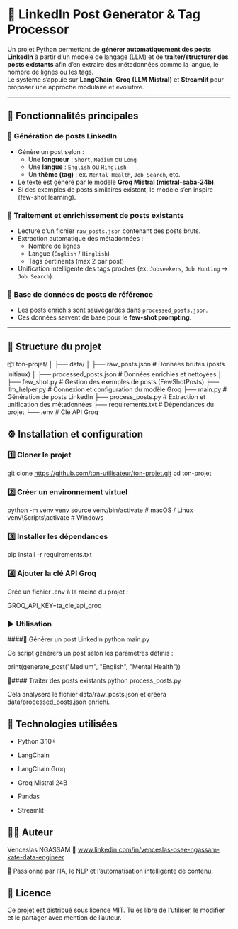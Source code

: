 # 🚀 LinkedIn Post Generator & Tag Processor

Un projet Python permettant de **générer automatiquement des posts LinkedIn** à partir d’un modèle de langage (LLM) et de **traiter/structurer des posts existants** afin d’en extraire des métadonnées comme la langue, le nombre de lignes ou les tags.  
Le système s’appuie sur **LangChain**, **Groq (LLM Mistral)** et **Streamlit** pour proposer une approche modulaire et évolutive.

---

## 🧠 Fonctionnalités principales

### 🔹 Génération de posts LinkedIn
- Génère un post selon :
  - Une **longueur** : `Short`, `Medium` ou `Long`
  - Une **langue** : `English` ou `Hinglish`
  - Un **thème (tag)** : ex. `Mental Health`, `Job Search`, etc.
- Le texte est généré par le modèle **Groq Mistral (mistral-saba-24b)**.
- Si des exemples de posts similaires existent, le modèle s’en inspire (few-shot learning).

### 🔹 Traitement et enrichissement de posts existants
- Lecture d’un fichier `raw_posts.json` contenant des posts bruts.
- Extraction automatique des métadonnées :
  - Nombre de lignes
  - Langue (`English` / `Hinglish`)
  - Tags pertinents (max 2 par post)
- Unification intelligente des tags proches (ex. `Jobseekers`, `Job Hunting` → `Job Search`).

### 🔹 Base de données de posts de référence
- Les posts enrichis sont sauvegardés dans `processed_posts.json`.
- Ces données servent de base pour le **few-shot prompting**.

---

## 📁 Structure du projet

📦 ton-projet/
│
├── data/
│   ├── raw_posts.json           # Données brutes (posts initiaux)
│   ├── processed_posts.json     # Données enrichies et nettoyées
│
├── few_shot.py                  # Gestion des exemples de posts (FewShotPosts)
├── llm_helper.py                # Connexion et configuration du modèle Groq
├── main.py                      # Génération de posts LinkedIn
├── process_posts.py             # Extraction et unification des métadonnées
├── requirements.txt             # Dépendances du projet
└── .env                         # Clé API Groq


## ⚙️ Installation et configuration
### 1️⃣ Cloner le projet
git clone https://github.com/ton-utilisateur/ton-projet.git
cd ton-projet

### 2️⃣ Créer un environnement virtuel
python -m venv venv
source venv/bin/activate      # macOS / Linux
venv\Scripts\activate         # Windows

### 3️⃣ Installer les dépendances
pip install -r requirements.txt

### 4️⃣ Ajouter la clé API Groq

Crée un fichier .env à la racine du projet :

GROQ_API_KEY=ta_cle_api_groq

### ▶️ Utilisation
####🔹 Générer un post LinkedIn
python main.py


Ce script générera un post selon les paramètres définis :

print(generate_post("Medium", "English", "Mental Health"))

🔹####  Traiter des posts existants
python process_posts.py


Cela analysera le fichier data/raw_posts.json et créera data/processed_posts.json enrichi.

## 🧩 Technologies utilisées

- Python 3.10+

- LangChain

- LangChain Groq

- Groq Mistral 24B

- Pandas

- Streamlit

## 🧑‍💻 Auteur

Venceslas NGASSAM
📧 www.linkedin.com/in/venceslas-osee-ngassam-kate-data-engineer

💼 Passionné par l’IA, le NLP et l’automatisation intelligente de contenu.

## 🪪 Licence

Ce projet est distribué sous licence MIT.
Tu es libre de l’utiliser, le modifier et le partager avec mention de l’auteur.

